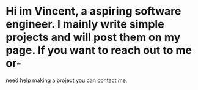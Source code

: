 # Hi im Vincent, a aspiring software engineer. I mainly write simple projects and will post them on my page. If you want to reach out to me or-
need help making a project you can contact me.
